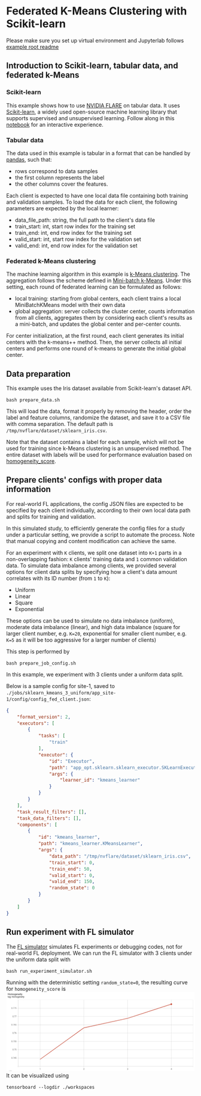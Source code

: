 # Federated K-Means Clustering with Scikit-learn

Please make sure you set up virtual environment and Jupyterlab follows [example root readme](../../README.md)

## Introduction to Scikit-learn, tabular data, and federated k-Means
### Scikit-learn
This example shows how to use [NVIDIA FLARE](https://nvflare.readthedocs.io/en/2.3/index.html) on tabular data.
It uses [Scikit-learn](https://scikit-learn.org/),
a widely used open-source machine learning library that supports supervised 
and unsupervised learning.
Follow along in this [notebook](./sklearn_kmeans_iris.ipynb) for an interactive experience.
### Tabular data
The data used in this example is tabular in a format that can be handled by [pandas](https://pandas.pydata.org/), such that:
- rows correspond to data samples
- the first column represents the label 
- the other columns cover the features.    

Each client is expected to have one local data file containing both training 
and validation samples. To load the data for each client, the following 
parameters are expected by the local learner:
- data_file_path: string, the full path to the client's data file 
- train_start: int, start row index for the training set
- train_end: int, end row index for the training set
- valid_start: int, start row index for the validation set
- valid_end: int, end row index for the validation set

### Federated k-Means clustering
The machine learning algorithm in this example is [k-Means clustering](https://scikit-learn.org/stable/modules/generated/sklearn.cluster.KMeans.html).
The aggregation follows the scheme defined in [Mini-batch k-Means](https://scikit-learn.org/stable/modules/generated/sklearn.cluster.MiniBatchKMeans.html). 
Under this setting, each round of federated learning can be formulated as follows:
- local training: starting from global centers, each client trains a local MiniBatchKMeans model with their own data
- global aggregation: server collects the cluster center, 
  counts information from all clients, aggregates them by considering 
  each client's results as a mini-batch, and updates the global center and per-center counts.

For center initialization, at the first round, each client generates its 
initial centers with the k-means++ method. Then, the server collects all 
initial centers and performs one round of k-means to generate the initial 
global center.

## Data preparation 
This example uses the Iris dataset available from Scikit-learn's dataset API.  
```commandline
bash prepare_data.sh
```
This will load the data, format it properly by removing the header, order 
the label and feature columns, randomize the dataset, and save it to a CSV file with comma separation. 
The default path is `/tmp/nvflare/dataset/sklearn_iris.csv`. 

Note that the dataset contains a label for each sample, which will not be 
used for training since k-Means clustering is an unsupervised method. 
The entire dataset with labels will be used for performance evaluation 
based on [homogeneity_score](https://scikit-learn.org/stable/modules/generated/sklearn.metrics.homogeneity_score.html).

## Prepare clients' configs with proper data information 
For real-world FL applications, the config JSON files are expected to be 
specified by each client individually, according to their own local data path and splits for training and validation.

In this simulated study, to efficiently generate the config files for a 
study under a particular setting, we provide a script to automate the process. 
Note that manual copying and content modification can achieve the same.

For an experiment with `K` clients, we split one dataset into `K+1` parts in a non-overlapping fashion: 
`K` clients' training data and `1` common validation data. 
To simulate data imbalance among clients, we provided several options for client data splits by specifying how a client's data amount correlates with its ID number (from `1` to `K`):
- Uniform
- Linear
- Square
- Exponential

These options can be used to simulate no data imbalance (uniform), moderate 
data imbalance (linear), and high data imbalance (square for larger client 
number, e.g. `K=20`, exponential for smaller client number, e.g. `K=5` as 
it will be too aggressive for a larger number of clients)

This step is performed by 
```commandline
bash prepare_job_config.sh
```
In this example, we experiment with 3 clients under a uniform data split. 

Below is a sample config for site-1, saved to `./jobs/sklearn_kmeans_3_uniform/app_site-1/config/config_fed_client.json`:
```json
{
    "format_version": 2,
    "executors": [
        {
            "tasks": [
                "train"
            ],
            "executor": {
                "id": "Executor",
                "path": "app_opt.sklearn.sklearn_executor.SKLearnExecutor",
                "args": {
                    "learner_id": "kmeans_learner"
                }
            }
        }
    ],
    "task_result_filters": [],
    "task_data_filters": [],
    "components": [
        {
            "id": "kmeans_learner",
            "path": "kmeans_learner.KMeansLearner",
            "args": {
                "data_path": "/tmp/nvflare/dataset/sklearn_iris.csv",
                "train_start": 0,
                "train_end": 50,
                "valid_start": 0,
                "valid_end": 150,
                "random_state": 0
            }
        }
    ]
}
```

## Run experiment with FL simulator
The [FL simulator](https://nvflare.readthedocs.io/en/latest/user_guide/fl_simulator.html) simulates FL experiments or debugging codes,
not for real-world FL deployment.
We can run the FL simulator with 3 clients under the uniform data split with
```commandline
bash run_experiment_simulator.sh
```
Running with the deterministic setting `random_state=0`, the resulting curve for `homogeneity_score` is
![minibatch curve](./figs/minibatch.png)
It can be visualized using
```commandline
tensorboard --logdir ./workspaces
```
